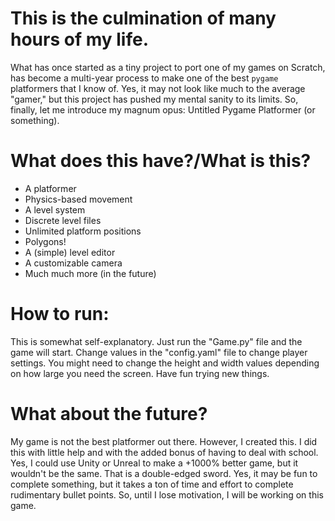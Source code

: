 # This is the culmination of many hours of my life.
What has once started as a tiny project to port one of my games on Scratch, has become a multi-year process to make one of the best `pygame` platformers that I know of. Yes, it may not look like much to the average "gamer," but this project has pushed my mental sanity to its limits. So, finally, let me introduce my magnum opus: Untitled Pygame Platformer (or something).
# What does this have?/What is this?
* A platformer
* Physics-based movement
* A level system
* Discrete level files
* Unlimited platform positions
* Polygons!
* A (simple) level editor
* A customizable camera
* Much much more (in the future)
# How to run:
This is somewhat self-explanatory. Just run the "Game.py" file and the game will start. Change values in the "config.yaml" file to change player settings. You might need to change the height and width values depending on how large you need the screen. Have fun trying new things.
# What about the future?
My game is not the best platformer out there. However, I created this. I did this with little help and with the added bonus of having to deal with school. Yes, I could use Unity or Unreal to make a +1000% better game, but it wouldn't be the same. That is a double-edged sword. Yes, it may be fun to complete something, but it takes a ton of time and effort to complete rudimentary bullet points. So, until I lose motivation, I will be working on this game.